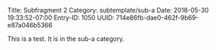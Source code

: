 Title: Subfragment 2
Category: subtemplate/sub-a
Date: 2018-05-30 19:33:52-07:00
Entry-ID: 1050
UUID: 714e86fb-dae0-462f-9b69-e87a046b5366

This is a test. It is in the sub-a category.
